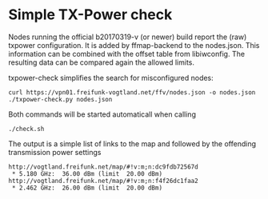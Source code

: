 Simple TX-Power check
=====================

Nodes running the official b20170319-v (or newer) build report the (raw) txpower
configuration. It is added by ffmap-backend to the nodes.json. This information
can be combined with the offset table from libiwconfig. The resulting data can
be compared again the allowed limits.

txpower-check simplifies the search for misconfigured nodes:

    curl https://vpn01.freifunk-vogtland.net/ffv/nodes.json -o nodes.json
    ./txpower-check.py nodes.json

Both commands will be started automaticall when calling

    ./check.sh

The output is a simple list of links to the map and followed by the offending
transmission power settings

    http://vogtland.freifunk.net/map/#!v:m;n:dc9fdb72567d
     * 5.180 GHz:  36.00 dBm (limit  20.00 dBm)
    http://vogtland.freifunk.net/map/#!v:m;n:f4f26dc1faa2
     * 2.462 GHz:  26.00 dBm (limit  20.00 dBm)
